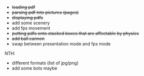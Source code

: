  * ~~loading pdf~~
 * ~~parsing pdf into pictures (pages)~~
 * ~~displaying pdfs~~
 * add some scenery
 * add fps movement
 * ~~putting pdfs onto stacked boxes that are affectable by physics~~
 * ~~add ball cannon~~
 * swap between presentation mode and fps mode
 
 NTH:
 * different formats (list of jpg/png)
 * add some bots maybe